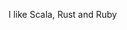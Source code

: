 I like Scala, Rust and Ruby

<!---
wantJoy1/wantJoy1 is a ✨ special ✨ repository because its `README.md` (this file) appears on your GitHub profile.
You can click the Preview link to take a look at your changes.
--->
